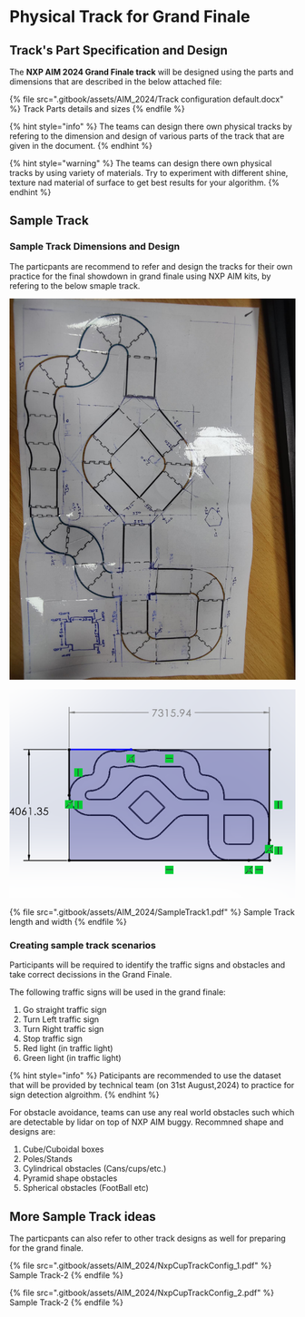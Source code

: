 # Physical Track for Grand Finale

## Track's Part Specification and Design
The **NXP AIM 2024 Grand Finale track** will be designed using the parts and dimensions that are described in the below attached file:

{% file src=".gitbook/assets/AIM_2024/Track configuration default.docx" %}
Track Parts details and sizes
{% endfile %}

{% hint style="info" %}
The teams can design there own physical tracks by refering to the dimension and design of various parts of the track that are given in the document.
{% endhint %}

{% hint style="warning" %}
The teams can design there own physical tracks by using variety of materials. Try to experiment with different shine, texture nad material of surface to get best results for your algorithm.
{% endhint %}

## Sample Track 

### Sample Track Dimensions and Design 

The particpants are recommend to refer and design the tracks for their own practice for the final showdown in grand finale using NXP AIM kits, by refering to the below smaple track. 

![](<.gitbook/assets/AIM_2024/sampletrack.jfif>)

![](<.gitbook/assets/AIM_2024/SampleTrack1_dim.png>)

{% file src=".gitbook/assets/AIM_2024/SampleTrack1.pdf" %}
Sample Track length and width
{% endfile %}

### Creating sample track scenarios

Participants will be required to identify the traffic signs and obstacles and take correct decissions in the Grand Finale. 

The following traffic signs will be used in the grand finale:
1. Go straight traffic sign
2. Turn Left traffic sign
3. Turn Right traffic sign
4. Stop traffic sign
5. Red light (in traffic light)
6. Green light (in traffic light)

{% hint style="info" %}
Paticipants are recommended to use the dataset that will be provided by technical team (on 31st August,2024) to practice for sign detection algroithm.
{% endhint %}

For obstacle avoidance, teams can use any real world obstacles such which are detectable by lidar on top of NXP AIM buggy. Recommned shape and designs are:
1. Cube/Cuboidal boxes
2. Poles/Stands
3. Cylindrical obstacles (Cans/cups/etc.)
4. Pyramid shape obstacles
5. Spherical obstacles (FootBall etc)

## More Sample Track ideas

The particpants can also refer to other track designs as well for preparing for the grand finale. 

{% file src=".gitbook/assets/AIM_2024/NxpCupTrackConfig_1.pdf" %}
Sample Track-2
{% endfile %}

{% file src=".gitbook/assets/AIM_2024/NxpCupTrackConfig_2.pdf" %}
Sample Track-2
{% endfile %}
